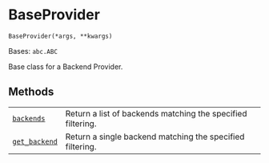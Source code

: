 # BaseProvider

<span id="undefined" />

`BaseProvider(*args, **kwargs)`

Bases: `abc.ABC`

Base class for a Backend Provider.

## Methods

|                                                                                                                                                  |                                                             |
| ------------------------------------------------------------------------------------------------------------------------------------------------ | ----------------------------------------------------------- |
| [`backends`](qiskit.providers.BaseProvider.backends#qiskit.providers.BaseProvider.backends "qiskit.providers.BaseProvider.backends")             | Return a list of backends matching the specified filtering. |
| [`get_backend`](qiskit.providers.BaseProvider.get_backend#qiskit.providers.BaseProvider.get_backend "qiskit.providers.BaseProvider.get_backend") | Return a single backend matching the specified filtering.   |
